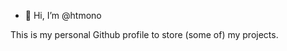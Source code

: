 - 👋 Hi, I’m @htmono

This is my personal Github profile to store (some of) my projects.

<!---
htmono/htmono is a ✨ special ✨ repository because its `README.md` (this file) appears on your GitHub profile.
You can click the Preview link to take a look at your changes.
--->
